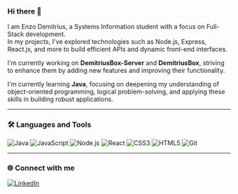### Hi there 👋

I am Enzo Demitrius, a Systems Information student with a focus on Full-Stack development.  
In my projects, I've explored technologies such as Node.js, Express, React.js, and more to build efficient APIs and dynamic front-end interfaces.

I'm currently working on **DemitriusBox-Server** and **DemitriusBox**, striving to enhance them by adding new features and improving their functionality.

I'm currently learning **Java**, focusing on deepening my understanding of object-oriented programming, logical problem-solving, and applying these skills in building robust applications.

---

### 🛠️ Languages and Tools

![Java](https://img.shields.io/badge/Java-ED8B00?style=for-the-badge&logo=java&logoColor=white)
![JavaScript](https://img.shields.io/badge/JavaScript-F7DF1E?style=for-the-badge&logo=javascript&logoColor=black)
![Node.js](https://img.shields.io/badge/Node.js-43853D?style=for-the-badge&logo=node.js&logoColor=white)
![React](https://img.shields.io/badge/React-20232A?style=for-the-badge&logo=react&logoColor=61DAFB)
![CSS3](https://img.shields.io/badge/CSS3-%231572B6.svg?style=for-the-badge&logo=css3&logoColor=white)
![HTML5](https://img.shields.io/badge/HTML5-E34F26?style=for-the-badge&logo=html5&logoColor=white)
![Git](https://img.shields.io/badge/Git-F05032?style=for-the-badge&logo=git&logoColor=white)

---

### 🌐 Connect with me
[![LinkedIn](https://img.shields.io/badge/LinkedIn-blue?logo=linkedin&logoColor=white)](https://www.linkedin.com/in/enzodemitrius)
